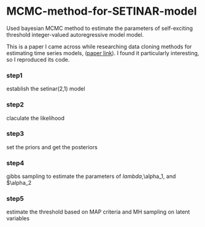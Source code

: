 # MCMC-method-for-SETINAR-model
Used bayesian MCMC method to estimate the parameters of self-exciting threshold integer-valued autoregressive model model.


This is a paper I came across while researching data cloning methods for estimating time series models, ([paper link](https://www.sciencedirect.com/science/article/pii/S0167947321002449)). I found it particularly interesting, so I reproduced its code.

### step1
establish the setinar(2,1) model
### step2
claculate the likelihood
### step3
set the priors and get the posteriors
### step4
gibbs sampling to estimate the parameters of $lambda,$\alpha_1, and $\alpha_2
### step5
estimate the threshold based on MAP criteria and MH sampling on latent variables
